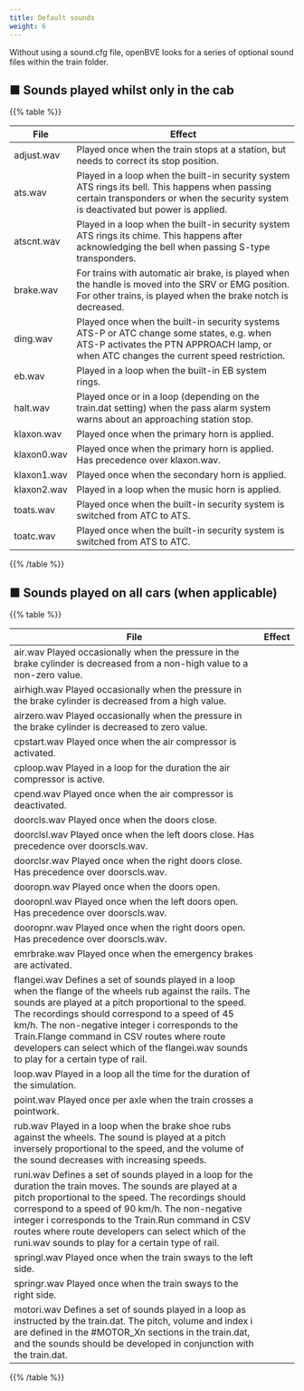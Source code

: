 ```yaml
---
title: Default sounds
weight: 6
---
```


Without using a sound.cfg file, openBVE looks for a series of optional sound files within the train folder.

## ■ Sounds played whilst only in the cab

{{% table %}}

| File | Effect |
| --- |--- |
| adjust.wav | Played once when the train stops at a station, but needs to correct its stop position. |
| ats.wav | Played in a loop when the built-in security system ATS rings its bell. This happens when passing certain transponders or when the security system is deactivated but power is applied. |
| atscnt.wav | Played in a loop when the built-in security system ATS rings its chime. This happens after acknowledging the bell when passing S-type transponders. |
| brake.wav | For trains with automatic air brake, is played when the handle is moved into the SRV or EMG position. For other trains, is played when the brake notch is decreased. |
| ding.wav | Played once when the built-in security systems ATS-P or ATC change some states, e.g. when ATS-P activates the PTN APPROACH lamp, or when ATC changes the current speed restriction. |
| eb.wav | Played in a loop when the built-in EB system rings. |
| halt.wav | Played once or in a loop (depending on the train.dat setting) when the pass alarm system warns about an approaching station stop. |
| klaxon.wav | Played once when the primary horn is applied. |
| klaxon0.wav | Played once when the primary horn is applied. Has precedence over klaxon.wav. |
| klaxon1.wav | Played once when the secondary horn is applied. |
| klaxon2.wav | Played in a loop when the music horn is applied. |
| toats.wav | Played once when the built-in security system is switched from ATC to ATS. |
| toatc.wav | Played once when the built-in security system is switched from ATS to ATC. |

{{% /table %}}

## ■ Sounds played on all cars (when applicable)

{{% table %}}

| File | Effect |
| --- |--- |
| air.wav   Played occasionally when the pressure in the brake cylinder is decreased from a non-high value to a non-zero value. |
| airhigh.wav   Played occasionally when the pressure in the brake cylinder is decreased from a high value. |
| airzero.wav   Played occasionally when the pressure in the brake cylinder is decreased to zero value. |
| cpstart.wav   Played once when the air compressor is activated. |
| cploop.wav    Played in a loop for the duration the air compressor is active. |
| cpend.wav Played once when the air compressor is deactivated. |
| doorcls.wav   Played once when the doors close. |
| doorclsl.wav  Played once when the left doors close. Has precedence over doorscls.wav. |
| doorclsr.wav  Played once when the right doors close. Has precedence over doorscls.wav. |
| dooropn.wav   Played once when the doors open. |
| dooropnl.wav  Played once when the left doors open. Has precedence over doorscls.wav. |
| dooropnr.wav  Played once when the right doors open. Has precedence over doorscls.wav. |
| emrbrake.wav  Played once when the emergency brakes are activated. |
| flangei.wav   Defines a set of sounds played in a loop when the flange of the wheels rub against the rails. The sounds are played at a pitch proportional to the speed. The recordings should correspond to a speed of 45 km/h. The non-negative integer i corresponds to the Train.Flange command in CSV routes where route developers can select which of the flangei.wav sounds to play for a certain type of rail. |
| loop.wav  Played in a loop all the time for the duration of the simulation. |
| point.wav Played once per axle when the train crosses a pointwork. |
| rub.wav   Played in a loop when the brake shoe rubs against the wheels. The sound is played at a pitch inversely proportional to the speed, and the volume of the sound decreases with increasing speeds. |
| runi.wav  Defines a set of sounds played in a loop for the duration the train moves. The sounds are played at a pitch proportional to the speed. The recordings should correspond to a speed of 90 km/h. The non-negative integer i corresponds to the Train.Run command in CSV routes where route developers can select which of the runi.wav sounds to play for a certain type of rail. |
| springl.wav   Played once when the train sways to the left side. |
| springr.wav   Played once when the train sways to the right side. |
| motori.wav    Defines a set of sounds played in a loop as instructed by the train.dat. The pitch, volume and index i are defined in the #MOTOR_Xn sections in the train.dat, and the sounds should be developed in conjunction with the train.dat. |

{{% /table %}}